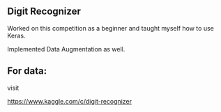 ## Digit Recognizer 

Worked on this competition as a beginner and taught myself how to use Keras. 

Implemented Data Augmentation as well. 


## For data:

visit

https://www.kaggle.com/c/digit-recognizer